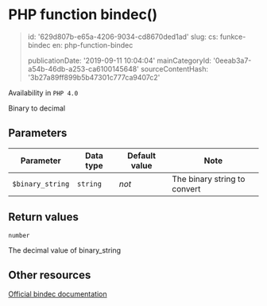 PHP function bindec()
=====================

> id: '629d807b-e65a-4206-9034-cd8670ded1ad'
> slug:
> 	cs: funkce-bindec
> 	en: php-function-bindec
> 
> publicationDate: '2019-09-11 10:04:04'
> mainCategoryId: '0eeab3a7-a54b-46db-a253-ca6100145648'
> sourceContentHash: '3b27a89ff899b5b47301c777ca9407c2'

Availability in `PHP 4.0`

Binary to decimal


Parameters
--------------

| Parameter | Data type | Default value | Note |
|-----|-----|-----|-----|
| `$binary_string` | `string` | *not* | The binary string to convert |


Return values
----------------

`number`

The decimal value of binary_string

Other resources
------------

[Official bindec documentation](https://www.php.net/manual/en/function.bindec.php)
